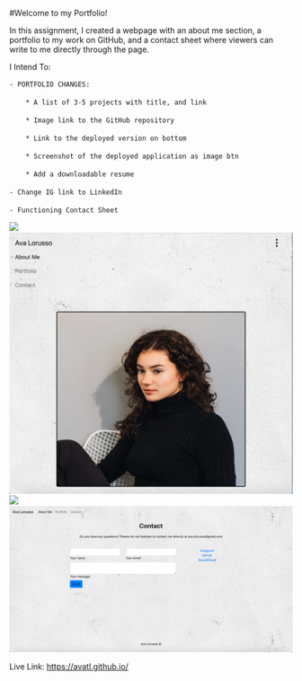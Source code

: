 #Welcome to my Portfolio! 

In this assignment, I created a webpage with an about me section, a portfolio to my work on GitHub, 
and a contact sheet where viewers can write to me directly through the page.

I Intend To:

    - PORTFOLIO CHANGES:

        * A list of 3-5 projects with title, and link

        * Image link to the GitHub repository
        
        * Link to the deployed version on bottom 
        
        * Screenshot of the deployed application as image btn
        
        * Add a downloadable resume 
    
    - Change IG link to LinkedIn
    
    - Functioning Contact Sheet 

<img src="Assets/Images/aboutme.png">
<img src="Assets/Images/aboutmesm.png">
<img src="Assets/Images/portfolio.png">
<img src="Assets/Images/contact.png">

Live Link: https://avatl.github.io/
